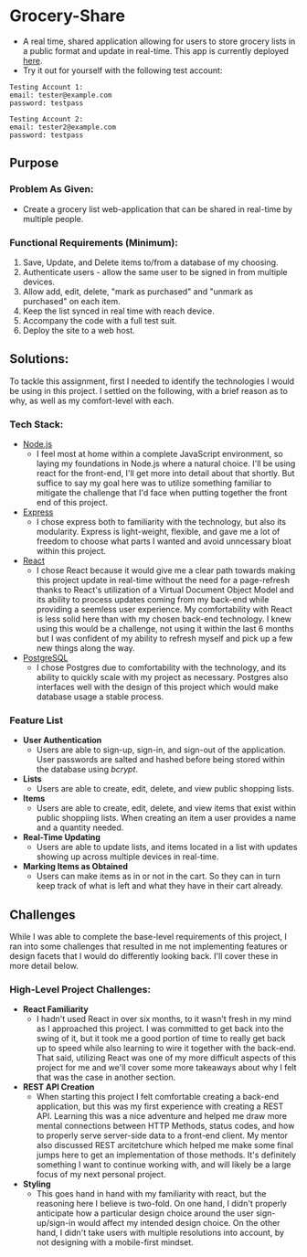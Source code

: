 # Grocery-Share
 - A real time, shared application allowing for users to store grocery lists in a public format and update in real-time. This app is currently deployed [here](https://grocery-share.herokuapp.com/). 
 - Try it out for yourself with the following test account:

 ```
 Testing Account 1: 
 email: tester@example.com
 password: testpass

 Testing Account 2: 
 email: tester2@example.com
 password: testpass

 ```

 ## Purpose 

 ### Problem As Given: 
 - Create a grocery list web-application that can be shared in real-time by multiple people.

 ### Functional Requirements (Minimum):
  1. Save, Update, and Delete items to/from a database of my choosing.
  2. Authenticate users - allow the same user to be signed in from multiple devices.
  3. Allow add, edit, delete, "mark as purchased" and "unmark as purchased" on each item.
  4. Keep the list synced in real time with reach device.
  5. Accompany the code with a full test suit.
  6. Deploy the site to a web host.

## Solutions: 

  To tackle this assignment, first I needed to identify the technologies I would be using in this project. I settled on the following, with a brief reason as to why, as well as my comfort-level with each.

### Tech Stack:
  - [Node.js](https://nodejs.org/en/)
    - I feel most at home within a complete JavaScript environment, so laying my foundations in Node.js where a natural choice. I'll be using react for the front-end, I'll get more into detail about that shortly. But suffice to say my goal here was to utilize something familiar to mitigate the challenge that I'd face when putting together the front end of this project. 
  - [Express](https://expressjs.com/)
    - I chose express both to familiarity with the technology, but also its modularity. Express is light-weight, flexible, and gave me a lot of freedom to choose what parts I wanted and avoid unncessary bloat within this project.
  - [React](https://reactjs.org/)
    - I chose React because it would give me a clear path towards making this project update in real-time without the need for a page-refresh thanks to React's utilization of a Virtual Document Object Model and its ability to process updates coming from my back-end while providing a seemless user experience. My comfortability with React is less solid here than with my chosen back-end technology. I knew using this would be a challenge, not using it within the last 6 months but I was confident of my ability to refresh myself and pick up a few new things along the way. 
  - [PostgreSQL](https://www.postgresql.org/)  
    - I chose Postgres due to comfortability with the technology, and its ability to quickly scale with my project as necessary. Postgres also interfaces well with the design of this project which would make database usage a stable process.

### Feature List

 - **User Authentication**
   - Users are able to sign-up, sign-in, and sign-out of the application. User passwords are salted and hashed before being stored within the database using *bcrypt*.
 - **Lists**
   - Users are able to create, edit, delete, and view public shopping lists.
 - **Items**
   - Users are able to create, edit, delete, and view items that exist within public shoppiing lists. When creating an item a user provides a name and a quantity needed.
 - **Real-Time Updating**
   - Users are able to update lists, and items located in a list with updates showing up across multiple devices in real-time.
 - **Marking Items as Obtained**
   - Users can make items as in or not in the cart. So they can in turn keep track of what is left and what they have in their cart already.

## Challenges

While I was able to complete the base-level requirements of this project, I ran into some challenges that resulted in me not implementing features or design facets that I would do differently looking back. I'll cover these in more detail below.

### High-Level Project Challenges: 

 - **React Familiarity**
   - I hadn't used React in over six months, to it wasn't fresh in my mind as I approached this project. I was committed to get back into the swing of it, but it took me a good portion of time to really get back up to speed while also learning to wire it together with the back-end. That said, utilizing React was one of my more difficult aspects of this project for me and we'll cover some more takeaways about why I felt that was the case in another section.
 - **REST API Creation**
   - When starting this project I felt comfortable creating a back-end application, but this was my first experience with creating a REST API. Learning this was a nice adventure and helped me draw more mental connections between HTTP Methods, status codes, and how to properly serve server-side data to a front-end client. My mentor also discussed REST arcitetchure which helped me make some final jumps here to get an implementation of those methods. It's definitely something I want to continue working with, and will likely be a large focus of my next personal project.
- **Styling**
  - This goes hand in hand with my familiarity with react, but the reasoning here I believe is two-fold. On one hand, I didn't properly anticipate how a particular design choice around the user sign-up/sign-in would affect my intended design choice. On the other hand, I didn't take users with multiple resolutions into account, by not designing with a mobile-first mindset.
   
   
